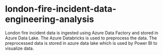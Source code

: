 # london-fire-incident-data-engineering-analysis
London fire incident data is ingested using Azure Data Factory and stored in Azure Data Lake. The Azure Databricks is used to preprocess the data. The preprocessed data is stored in azure data lake which is used by Power BI to visualize data.
